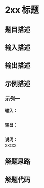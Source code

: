 # 2xx 标题

## 题目描述

## 输入描述

## 输出描述

## 示例描述

### 示例一

**输入：**
```shell

```

**输出：**
```shell

```

**说明：**  
xxxxx

## 解题思路

## 解题代码